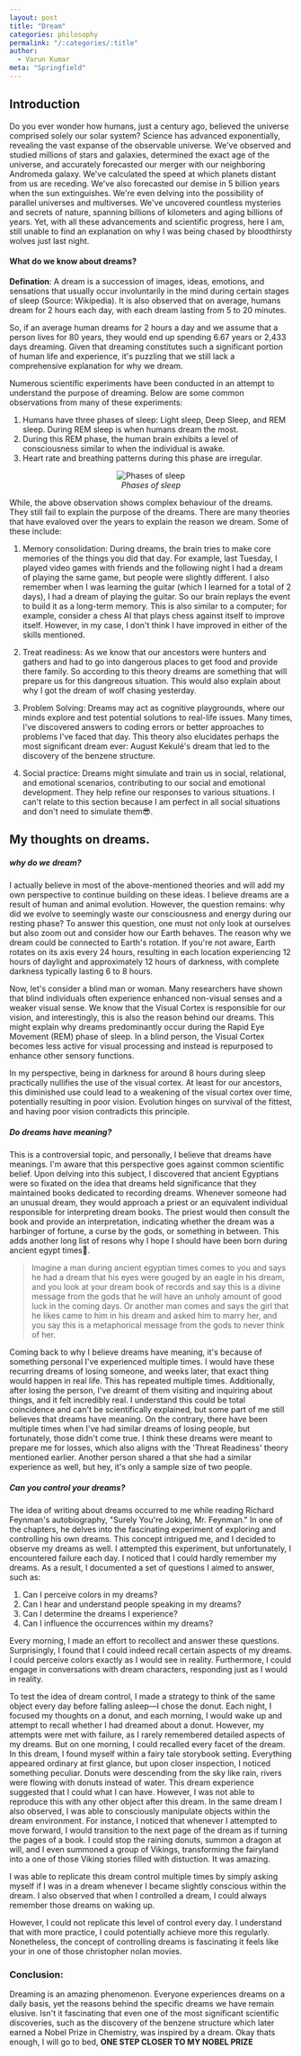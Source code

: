 ```yaml
---
layout: post
title: "Dream"
categories: philosophy
permalink: "/:categories/:title"
author:
  - Varun Kumar
meta: "Springfield"
---
```


## Introduction

Do you ever wonder how humans, just a century ago, believed the universe comprised solely our solar system? Science has advanced exponentially, revealing the vast expanse of the observable universe. We've observed and studied millions of stars and galaxies, determined the exact age of the universe, and accurately forecasted our merger with our neighboring Andromeda galaxy. We've calculated the speed at which planets distant from us are receding. We've also forecasted our demise in 5 billion years when the sun extinguishes. We're even delving into the possibility of parallel universes and multiverses. We've uncovered countless mysteries and secrets of nature, spanning billions of kilometers and aging billions of years. Yet, with all these advancements and scientific progress, here I am, still unable to find an explanation on why I was being chased by bloodthirsty wolves just last night.

#### What do we know about dreams?

**Defination**: A dream is a succession of images, ideas, emotions, and sensations that usually occur involuntarily in the mind during certain stages of sleep (Source: Wikipedia). It is also observed that on average, humans dream for 2 hours each day, with each dream lasting from 5 to 20 minutes.

So, if an average human dreams for 2 hours a day and we assume that a person lives for 80 years, they would end up spending 6.67 years or 2,433 days dreaming. Given that dreaming constitutes such a significant portion of human life and experience, it's puzzling that we still lack a comprehensive explanation for why we dream.

Numerous scientific experiments have been conducted in an attempt to understand the purpose of dreaming. Below are some common observations from many of these experiments:

1. Humans have three phases of sleep: Light sleep, Deep Sleep, and REM sleep. During REM sleep is when humans dream the most.
2. During this REM phase, the human brain exhibits a level of consciousness similar to when the individual is awake.
3. Heart rate and breathing patterns during this phase are irregular.

<p align="center">
  <img src="https://github.com/varunkumarnr/blogs/blob/ceeaac408778b047a783670e16c64e132ac04fd6/images/Dream_Phases.jpg?raw=true" alt="Phases of sleep" style="max-width:300px;" />
  <br>
  <em>Phases of sleep</em>
</p>

While, the above observation shows complex behaviour of the dreams. They still fail to explain the purpose of the dreams. There are many theories that have evaloved over the years to explain the reason we dream. Some of these include:

1. Memory consolidation: During dreams, the brain tries to make core memories of the things you did that day. For example, last Tuesday, I played video games with friends and the following night I had a dream of playing the same game, but people were slightly different. I also remember when I was learning the guitar (which I learned for a total of 2 days), I had a dream of playing the guitar. So our brain replays the event to build it as a long-term memory. This is also similar to a computer; for example, consider a chess AI that plays chess against itself to improve itself. However, in my case, I don't think I have improved in either of the skills mentioned.

2. Treat readiness: As we know that our ancestors were hunters and gathers and had to go into dangerous places to get food and provide there family. So according to this theory dreams are something that will prepare us for this dangreous situation. This would also explain about why I got the dream of wolf chasing yesterday.

3. Problem Solving: Dreams may act as cognitive playgrounds, where our minds explore and test potential solutions to real-life issues. Many times, I've discovered answers to coding errors or better approaches to problems I've faced that day. This theory also elucidates perhaps the most significant dream ever: August Kekulé's dream that led to the discovery of the benzene structure.

4. Social practice: Dreams might simulate and train us in social, relational, and emotional scenarios, contributing to our social and emotional development. They help refine our responses to various situations. I can't relate to this section because I am perfect in all social situations and don't need to simulate them😎.

## My thoughts on dreams.

##### **why do we dream?**

I actually believe in most of the above-mentioned theories and will add my own perspective to continue building on these ideas. I believe dreams are a result of human and animal evolution. However, the question remains: why did we evolve to seemingly waste our consciousness and energy during our resting phase? To answer this question, one must not only look at ourselves but also zoom out and consider how our Earth behaves. The reason why we dream could be connected to Earth's rotation. If you're not aware, Earth rotates on its axis every 24 hours, resulting in each location experiencing 12 hours of daylight and approximately 12 hours of darkness, with complete darkness typically lasting 6 to 8 hours.

Now, let's consider a blind man or woman. Many researchers have shown that blind individuals often experience enhanced non-visual senses and a weaker visual sense. We know that the Visual Cortex is responsible for our vision, and interestingly, this is also the reason behind our dreams. This might explain why dreams predominantly occur during the Rapid Eye Movement (REM) phase of sleep. In a blind person, the Visual Cortex becomes less active for visual processing and instead is repurposed to enhance other sensory functions.

In my perspective, being in darkness for around 8 hours during sleep practically nullifies the use of the visual cortex. At least for our ancestors, this diminished use could lead to a weakening of the visual cortex over time, potentially resulting in poor vision. Evolution hinges on survival of the fittest, and having poor vision contradicts this principle.

##### **Do dreams have meaning?**

This is a controversial topic, and personally, I believe that dreams have meanings. I'm aware that this perspective goes against common scientific belief. Upon delving into this subject, I discovered that ancient Egyptians were so fixated on the idea that dreams held significance that they maintained books dedicated to recording dreams. Whenever someone had an unusual dream, they would approach a priest or an equivalent individual responsible for interpreting dream books. The priest would then consult the book and provide an interpretation, indicating whether the dream was a harbinger of fortune, a curse by the gods, or something in between. This adds another long list of resons why I hope I should have been born during ancient egypt times🥺.

> Imagine a man during ancient egyptian times comes to you and says he had a dream that his eyes were gouged by an eagle in his dream, and you look at your dream book of records and say this is a divine message from the gods that he will have an unholy amount of good luck in the coming days. Or another man comes and says the girl that he likes came to him in his dream and asked him to marry her, and you say this is a metaphorical message from the gods to never think of her.

Coming back to why I believe dreams have meaning, it's because of something personal I've experienced multiple times. I would have these recurring dreams of losing someone, and weeks later, that exact thing would happen in real life. This has repeated multiple times. Additionally, after losing the person, I've dreamt of them visiting and inquiring about things, and it felt incredibly real. I understand this could be total coincidence and can't be scientifically explained, but some part of me still believes that dreams have meaning. On the contrary, there have been multiple times when I've had similar dreams of losing people, but fortunately, those didn't come true. I think these dreams were meant to prepare me for losses, which also aligns with the 'Threat Readiness' theory mentioned earlier. Another person shared a that she had a similar experience as well, but hey, it's only a sample size of two people.

##### **Can you control your dreams?**

The idea of writing about dreams occurred to me while reading Richard Feynman's autobiography, "Surely You're Joking, Mr. Feynman." In one of the chapters, he delves into the fascinating experiment of exploring and controlling his own dreams. This concept intrigued me, and I decided to observe my dreams as well. I attempted this experiment, but unfortunately, I encountered failure each day. I noticed that I could hardly remember my dreams. As a result, I documented a set of questions I aimed to answer, such as:

1. Can I perceive colors in my dreams?
2. Can I hear and understand people speaking in my dreams?
3. Can I determine the dreams I experience?
4. Can I influence the occurrences within my dreams?

Every morning, I made an effort to recollect and answer these questions. Surprisingly, I found that I could indeed recall certain aspects of my dreams. I could perceive colors exactly as I would see in reality. Furthermore, I could engage in conversations with dream characters, responding just as I would in reality.

To test the idea of dream control, I made a strategy to think of the same object every day before falling asleep—I chose the donut. Each night, I focused my thoughts on a donut, and each morning, I would wake up and attempt to recall whether I had dreamed about a donut. However, my attempts were met with failure, as I rarely remembered detailed aspects of my dreams. But on one morning, I could recalled every facet of the dream.
In this dream, I found myself within a fairy tale storybook setting. Everything appeared ordinary at first glance, but upon closer inspection, I noticed something peculiar. Donuts were descending from the sky like rain, rivers were flowing with donuts instead of water. This dream experience suggested that I could what I can have. However, I was not able to reproduce this with any other object after this dream. In the same dream I also observed, I was able to consciously manipulate objects within the dream environment. For instance, I noticed that whenever I attempted to move forward, I would transition to the next page of the dream as if turning the pages of a book. I could stop the raining donuts, summon a dragon at will, and I even summoned a group of Vikings, transforming the fairyland into a one of those Viking stories filled with distuction. It was amazing.

I was able to replicate this dream control multiple times by simply asking myself if I was in a dream whenever I became slightly conscious within the dream. I also observed that when I controlled a dream, I could always remember those dreams on waking up.

However, I could not replicate this level of control every day. I understand that with more practice, I could potentially achieve more this regularly. Nonetheless, the concept of controlling dreams is fascinating it feels like your in one of those christopher nolan movies.

### Conclusion:

Dreaming is an amazing phenomenon. Everyone experiences dreams on a daily basis, yet the reasons behind the specific dreams we have remain elusive. Isn't it fascinating that even one of the most significant scientific discoveries, such as the discovery of the benzene structure which later earned a Nobel Prize in Chemistry, was inspired by a dream. Okay thats enough, I will go to bed, **ONE STEP CLOSER TO MY NOBEL PRIZE**
